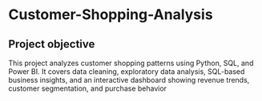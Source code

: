 # Customer-Shopping-Analysis
## Project objective
This project analyzes customer shopping patterns using Python, SQL, and Power BI. It covers data cleaning, exploratory data analysis, SQL-based business insights, and an interactive dashboard showing revenue trends, customer segmentation, and purchase behavior
